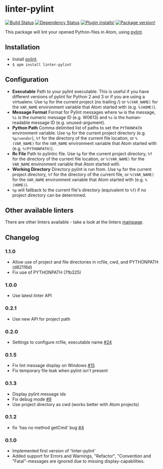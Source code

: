 # linter-pylint
[![Build Status](https://travis-ci.org/AtomLinter/linter-pylint.svg?branch=master)](https://travis-ci.org/AtomLinter/linter-pylint)
[![Dependency Status](https://david-dm.org/AtomLinter/linter-pylint.svg)](https://david-dm.org/AtomLinter/linter-pylint)
[![Plugin installs!](https://img.shields.io/apm/dm/linter-pylint.svg)](https://atom.io/packages/linter-pylint)
[![Package version!](https://img.shields.io/apm/v/linter-pylint.svg?style=flat)](https://atom.io/packages/linter-pylint)

This package will lint your opened Python-files in Atom, using [pylint](https://www.pylint.org/).

## Installation

* Install [pylint](http://www.pylint.org/#install).
* `$ apm install linter-pylint`

## Configuration
* **Executable** Path to your pylint executable. This is useful if you have different versions of pylint for Python 2
  and 3 or if you are using a virtualenv. Use `%p` for the current project (no trailing /) or `%(VAR_NAME)` for the
  `VAR_NAME` environment variable that Atom started with (e.g. `%(HOME)`).
* **Message Format** Format for Pylint messages where `%m` is the message, `%i` is the numeric message ID (e.g. W0613)
  and `%s` is the human-readable message ID (e.g. unused-argument).
* **Python Path** Comma delimited list of paths to set the `PYTHONPATH` environment variable. Use `%p` for the current
  project directory (e.g. `%p/vendor`), `%f` for the directory of the current file location, or `%(VAR_NAME)` for the
  `VAR_NAME` environment variable that Atom started with (e.g. `%(PYTHONPATH)`).
* **Rc File** Path to pylintrc file. Use `%p` for the current project directory, `%f` for the directory of the current
  file location, or `%(VAR_NAME)` for the `VAR_NAME` environment variable that Atom started with.
* **Working Directory** Directory pylint is run from. Use `%p` for the current project directory, `%f` for the
  directory of the current file, or `%(VAR_NAME)` for the `VAR_NAME` environment variable that Atom started with
  (e.g. `%(HOME)`).
* `%p` will fallback to the current file's directory (equivalent to `%f`) if no project directory can be determined.

## Other available linters
There are other linters available - take a look at the linters [mainpage](https://github.com/steelbrain/linter).

## Changelog

### 1.1.0
- Allow use of project and file directories in rcfile, cwd, and PYTHONPATH (d82116d)
- Fix use of PYTHONPATH (7fb325)

### 1.0.0
- Use latest linter API

### 0.2.1
 - Use new API for project path

### 0.2.0
 - Settings to configure rcfile, executable name [#24](https://github.com/AtomLinter/linter-pylint/pull/24)

### 0.1.5
 - Fix lint message display on Windows [#15](https://github.com/AtomLinter/linter-pylint/issues/15)
 - Fix temporary file leak when pylint isn't present

### 0.1.3
 - Display pylint message ids
 - Fix debug mode [#9](https://github.com/AtomLinter/linter-pylint/pull/9)
 - Use project directory as cwd (works better with Atom projects)

### 0.1.2
 - fix 'has no method getCmd' bug [#4](https://github.com/AtomLinter/linter-pylint/issues/4)

### 0.1.0

 - Implemented first version of 'linter-pylint'
 - Added support for Errors and Warnings, "Refactor", "Convention and "Fatal"-messages are ignored due to missing display-capabilities.
